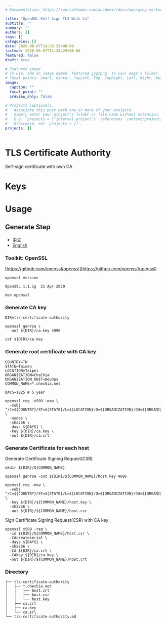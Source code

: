 ```yaml
---
# Documentation: https://sourcethemes.com/academic/docs/managing-content/

title: "OpenSSL Self Sign TLS With Ca"
subtitle: ""
summary: ""
authors: []
tags: []
categories: []
date: 2020-08-07T14:28:29+08:00
lastmod: 2020-08-07T14:28:29+08:00
featured: false
draft: true

# Featured image
# To use, add an image named `featured.jpg/png` to your page's folder.
# Focal points: Smart, Center, TopLeft, Top, TopRight, Left, Right, BottomLeft, Bottom, BottomRight.
image:
  caption: ""
  focal_point: ""
  preview_only: false

# Projects (optional).
#   Associate this post with one or more of your projects.
#   Simply enter your project's folder or file name without extension.
#   E.g. `projects = ["internal-project"]` references `content/project/deep-learning/index.md`.
#   Otherwise, set `projects = []`.
projects: []
---
```


TLS Certificate Authority
===

Self-sign certificate with own CA.

# Keys

# Usage

Generate Step
---

- [中文](https://blog.cssuen.tw/create-a-self-signed-certificate-using-openssl-240c7b0579d3)
- [English](https://deliciousbrains.com/ssl-certificate-authority-for-local-https-development/)

### Toolkit: OpenSSL

[https://github.com/openssl/openssl](https://github.com/openssl/openssl)

```shell
openssl version

OpenSSL 1.1.1g  21 Apr 2020

man openssl
```

### Generate CA key

```shell
DIR=tls-certificate-authority

openssl genrsa \
  -out ${DIR}/ca.key 4096

cat ${DIR}/ca.key
```

### Generate root certificate with CA key

```shell
COUNTRY=TW
STATE=Taiwan
LOCATION=Taipei
ORGANIZATION=CheChia
ORGANIZATION_UNIT=DevOps
COMMON_NAME=*.chechia.net

DAYS=1825 # 5 year

openssl req -x509 -new \
  -subj "/C=${COUNTRY}/ST=${STATE}/L=${LOCATION}/O=${ORGANIZATION}/OU=${ORGANIZATION_UNIT}/CN=${COMMON_NAME}" \
  -nodes \
  -sha256 \
  -days ${DAYS} \
  -key ${DIR}/ca.key \
  -out ${DIR}/ca.crt
```

### Generate Certificate for each host

Generate Certificate Signing Request(CSR)

```shell
mkdir ${DIR}/${COMMON_NAME}

openssl genrsa -out ${DIR}/${COMMON_NAME}/host.key 4096

openssl req -new \
  -subj "/C=${COUNTRY}/ST=${STATE}/L=${LOCATION}/O=${ORGANIZATION}/OU=${ORGANIZATION_UNIT}/CN=${COMMON_NAME}" \
  -key ${DIR}/${COMMON_NAME}/host.key \
  -sha256 \
  -out ${DIR}/${COMMON_NAME}/host.csr
```

Sign Certificate Signing Request(CSR) with CA key

```shell
openssl x509 -req \
  -in ${DIR}/${COMMON_NAME}/host.csr \
  -CAcreateserial \
  -days ${DAYS} \
  -sha256 \
  -CA ${DIR}/ca.crt \
  -CAkey ${DIR}/ca.key \
  -out ${DIR}/${COMMON_NAME}/host.crt
```

### Directory

```shell
├── tls-certificate-authority
│   ├── *.chechia.net
│   │   ├── host.crt
│   │   ├── host.csr
│   │   └── host.key
│   ├── ca.crt
│   ├── ca.key
│   └── ca.srl
└── tls-certificate-authority.md
```
